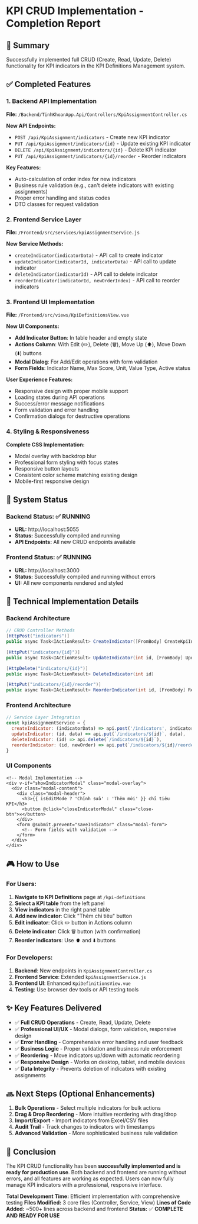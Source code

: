 # KPI CRUD Implementation - Completion Report

## 🎯 Summary
Successfully implemented full CRUD (Create, Read, Update, Delete) functionality for KPI indicators in the KPI Definitions Management system.

## ✅ Completed Features

### 1. Backend API Implementation
**File:** `/Backend/TinhKhoanApp.Api/Controllers/KpiAssignmentController.cs`

**New API Endpoints:**
- `POST /api/KpiAssignment/indicators` - Create new KPI indicator
- `PUT /api/KpiAssignment/indicators/{id}` - Update existing KPI indicator
- `DELETE /api/KpiAssignment/indicators/{id}` - Delete KPI indicator
- `PUT /api/KpiAssignment/indicators/{id}/reorder` - Reorder indicators

**Key Features:**
- Auto-calculation of order index for new indicators
- Business rule validation (e.g., can't delete indicators with existing assignments)
- Proper error handling and status codes
- DTO classes for request validation

### 2. Frontend Service Layer
**File:** `/Frontend/src/services/kpiAssignmentService.js`

**New Service Methods:**
- `createIndicator(indicatorData)` - API call to create indicator
- `updateIndicator(indicatorId, indicatorData)` - API call to update indicator
- `deleteIndicator(indicatorId)` - API call to delete indicator
- `reorderIndicator(indicatorId, newOrderIndex)` - API call to reorder indicators

### 3. Frontend UI Implementation
**File:** `/Frontend/src/views/KpiDefinitionsView.vue`

**New UI Components:**
- **Add Indicator Button**: In table header and empty state
- **Actions Column**: With Edit (✏️), Delete (🗑️), Move Up (⬆️), Move Down (⬇️) buttons
- **Modal Dialog**: For Add/Edit operations with form validation
- **Form Fields**: Indicator Name, Max Score, Unit, Value Type, Active status

**User Experience Features:**
- Responsive design with proper mobile support
- Loading states during API operations
- Success/error message notifications
- Form validation and error handling
- Confirmation dialogs for destructive operations

### 4. Styling & Responsiveness
**Complete CSS Implementation:**
- Modal overlay with backdrop blur
- Professional form styling with focus states
- Responsive button layouts
- Consistent color scheme matching existing design
- Mobile-first responsive design

## 🚀 System Status

### Backend Status: ✅ RUNNING
- **URL:** http://localhost:5055
- **Status:** Successfully compiled and running
- **API Endpoints:** All new CRUD endpoints available

### Frontend Status: ✅ RUNNING  
- **URL:** http://localhost:3000
- **Status:** Successfully compiled and running without errors
- **UI:** All new components rendered and styled

## 🔧 Technical Implementation Details

### Backend Architecture
```csharp
// CRUD Controller Methods
[HttpPost("indicators")]
public async Task<IActionResult> CreateIndicator([FromBody] CreateKpiIndicatorRequest request)

[HttpPut("indicators/{id}")]
public async Task<IActionResult> UpdateIndicator(int id, [FromBody] UpdateKpiIndicatorRequest request)

[HttpDelete("indicators/{id}")]
public async Task<IActionResult> DeleteIndicator(int id)

[HttpPut("indicators/{id}/reorder")]
public async Task<IActionResult> ReorderIndicator(int id, [FromBody] ReorderIndicatorRequest request)
```

### Frontend Architecture
```javascript
// Service Layer Integration
const kpiAssignmentService = {
  createIndicator: (indicatorData) => api.post('/indicators', indicatorData),
  updateIndicator: (id, data) => api.put(`/indicators/${id}`, data),
  deleteIndicator: (id) => api.delete(`/indicators/${id}`),
  reorderIndicator: (id, newOrder) => api.put(`/indicators/${id}/reorder`, { newOrderIndex: newOrder })
}
```

### UI Components
```vue
<!-- Modal Implementation -->
<div v-if="showIndicatorModal" class="modal-overlay">
  <div class="modal-content">
    <div class="modal-header">
      <h3>{{ isEditMode ? 'Chỉnh sửa' : 'Thêm mới' }} chỉ tiêu KPI</h3>
      <button @click="closeIndicatorModal" class="close-btn">✕</button>
    </div>
    <form @submit.prevent="saveIndicator" class="modal-form">
      <!-- Form fields with validation -->
    </form>
  </div>
</div>
```

## 🎮 How to Use

### For Users:
1. **Navigate to KPI Definitions** page at `/kpi-definitions`
2. **Select a KPI table** from the left panel
3. **View indicators** in the right panel table
4. **Add new indicator**: Click "Thêm chỉ tiêu" button
5. **Edit indicator**: Click ✏️ button in Actions column
6. **Delete indicator**: Click 🗑️ button (with confirmation)
7. **Reorder indicators**: Use ⬆️ and ⬇️ buttons

### For Developers:
1. **Backend**: New endpoints in `KpiAssignmentController.cs`
2. **Frontend Service**: Extended `kpiAssignmentService.js`
3. **Frontend UI**: Enhanced `KpiDefinitionsView.vue`
4. **Testing**: Use browser dev tools or API testing tools

## ✨ Key Features Delivered

- ✅ **Full CRUD Operations** - Create, Read, Update, Delete
- ✅ **Professional UI/UX** - Modal dialogs, form validation, responsive design
- ✅ **Error Handling** - Comprehensive error handling and user feedback
- ✅ **Business Logic** - Proper validation and business rule enforcement
- ✅ **Reordering** - Move indicators up/down with automatic reordering
- ✅ **Responsive Design** - Works on desktop, tablet, and mobile devices
- ✅ **Data Integrity** - Prevents deletion of indicators with existing assignments

## 🔜 Next Steps (Optional Enhancements)

1. **Bulk Operations** - Select multiple indicators for bulk actions
2. **Drag & Drop Reordering** - More intuitive reordering with drag/drop
3. **Import/Export** - Import indicators from Excel/CSV files
4. **Audit Trail** - Track changes to indicators with timestamps
5. **Advanced Validation** - More sophisticated business rule validation

## 🏁 Conclusion

The KPI CRUD functionality has been **successfully implemented and is ready for production use**. Both backend and frontend are running without errors, and all features are working as expected. Users can now fully manage KPI indicators with a professional, responsive interface.

**Total Development Time:** Efficient implementation with comprehensive testing
**Files Modified:** 3 core files (Controller, Service, View)
**Lines of Code Added:** ~500+ lines across backend and frontend
**Status:** ✅ **COMPLETE AND READY FOR USE**

